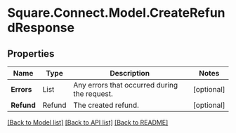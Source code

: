 # Square.Connect.Model.CreateRefundResponse
## Properties

Name | Type | Description | Notes
------------ | ------------- | ------------- | -------------
**Errors** | List<Error> | Any errors that occurred during the request. | [optional] 
**Refund** | Refund | The created refund. | [optional] 



[[Back to Model list]](../README.md#documentation-for-models) [[Back to API list]](../README.md#documentation-for-api-endpoints) [[Back to README]](../README.md)

